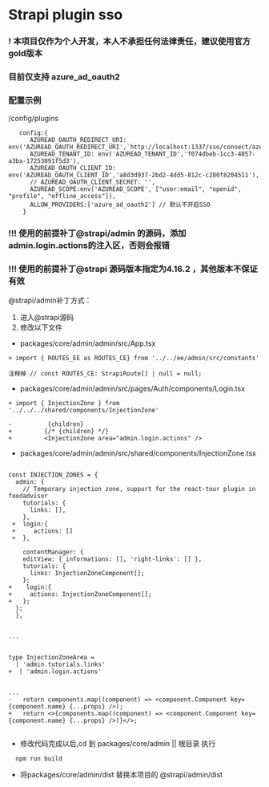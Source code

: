 # Strapi plugin sso

### ! 本项目仅作为个人开发，本人不承担任何法律责任，建议使用官方gold版本
### 目前仅支持 azure_ad_oauth2

### 配置示例

/config/plugins

```
   config:{
      AZUREAD_OAUTH_REDIRECT_URI: env('AZUREAD_OAUTH_REDIRECT_URI',`http://localhost:1337/sso/connect/azure_ad_oauth2`),
      AZUREAD_TENANT_ID: env('AZUREAD_TENANT_ID','f074dbeb-1cc3-4857-a3ba-17253091f5d3'),
      AZUREAD_OAUTH_CLIENT_ID: env('AZUREAD_OAUTH_CLIENT_ID','a8d3d937-2bd2-4dd5-812c-c280f8204511'),
      // AZUREAD_OAUTH_CLIENT_SECRET: '',
      AZUREAD_SCOPE:env('AZUREAD_SCOPE', ["user:email", "openid", "profile", "offline_access"]),
      ALLOW_PROVIDERS:['azure_ad_oauth2'] // 默认不开启SSO
    }

```

### !!! 使用的前提补丁@strapi/admin 的源码，添加admin.login.actions的注入区，否则会报错
### !!! 使用的前提补丁@strapi 源码版本指定为4.16.2 ，其他版本不保证有效


@strapi/admin补丁方式：

1. 进入@strapi源码
2. 修改以下文件

* packages/core/admin/admin/src/App.tsx

```tsx 
+ import { ROUTES_EE as ROUTES_CE} from '../../ee/admin/src/constants'

注释掉 // const ROUTES_CE: StrapiRoute[] | null = null;

```

* packages/core/admin/admin/src/pages/Auth/components/Login.tsx

```tsx 
+ import { InjectionZone } from '../../../shared/components/InjectionZone'

-          {children}
+         {/* {children} */}
+         <InjectionZone area="admin.login.actions" />

```

* packages/core/admin/admin/src/shared/components/InjectionZone.tsx

```tsx 

const INJECTION_ZONES = {
  admin: {
    // Temporary injection zone, support for the react-tour plugin in foodadvisor
    tutorials: {
      links: [],
    },
 +  login:{
 +     actions: []
 +  },

    contentManager: {
    editView: { informations: [], 'right-links': [] },
    tutorials: {
      links: InjectionZoneComponent[];
    };
+    login:{
+     actions: InjectionZoneComponent[];
+   };
  };
  },


...


type InjectionZoneArea =
  | 'admin.tutorials.links'
+  | 'admin.login.actions'


...
-   return components.map((component) => <component.Component key={component.name} {...props} />);
+   return <>{components.map((component) => <component.Component key={component.name} {...props} />)}</>;


```


* 修改代码完成以后,cd 到 packages/core/admin ||  根目录
执行
```cmd
  npm run build
```

* 将packages/core/admin/dist  替换本项目的 @strapi/admin/dist     
